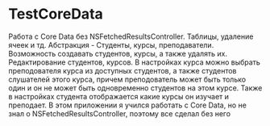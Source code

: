 TestCoreData
============
Работа с Core Data без NSFetchedResultsController. Таблицы, удаление ячеек и тд. Абстракция - Студенты, курсы, преподаватели. Возможность создавать студентов, курсы, а также удалять их. Редактирование студентов, курсов. В настройках курса можно выбрать преподователя курса из доступных студентов, а также студентов слушателей этого курса, причем преподователь может быть только один и он не может быть одновременно студентов на этом курсе. Также в настройках студента отображается какие курсы он изучает и преподает. В этом приложении я учился работать с Core Data, но не знал о NSFetchedResultsController, поэтому все сделал без него
